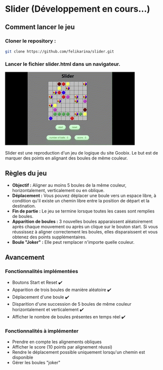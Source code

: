 # Slider (Développement en cours...)

## Comment lancer le jeu

### Cloner le repository :
```bash
git clone https://github.com/felikarina/slider.git
```
### Lancer le fichier slider.html dans un navigateur.

![](game.gif)

Slider est une reproduction d'un jeu de logique du site Goobix. Le but est de marquer des points en alignant des boules de même couleur.

## Règles du jeu

- **Objectif :** Aligner au moins 5 boules de la même couleur, horizontalement, verticalement ou en oblique.
- **Déplacement :** Vous pouvez déplacer une boule vers un espace libre, à condition qu'il existe un chemin libre entre la position de départ et la destination.
- **Fin de partie :** Le jeu se termine lorsque toutes les cases sont remplies de boules.
- **Apparition de boules :** 3 nouvelles boules apparaissent aléatoirement après chaque mouvement ou après un clique sur le bouton start. Si vous réussissez à aligner correctement les boules, elles disparaissent et vous obtenez des points supplémentaires.
- **Boule "Joker" :** Elle peut remplacer n'importe quelle couleur.

## Avancement

### Fonctionnalités implémentées
- Boutons Start et Reset ✔️
- Apparition de trois boules de manière aléatoire ✔️
- Déplacement d'une boule ✔️
- Disparition d'une succession de 5 boules de même couleur horizontalement et verticalement ✔️
- Afficher le nombre de boules présentes en temps réel ✔️

### Fonctionnalités à implémenter
- Prendre en compte les alignements obliques
- Afficher le score (10 points par alignement réussi)
- Rendre le déplacement possible uniquement lorsqu'un chemin est disponible
- Gérer les boules "joker"
